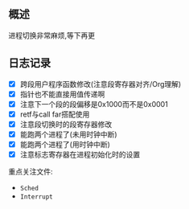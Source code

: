 ## 概述
进程切换非常麻烦,等下再更
## 日志记录
- [x] 跨段用户程序函数修改(注意段寄存器对齐/Org理解)
- [x] 指针也不能直接用值传递啊
- [x] 注意下一个段的段偏移是0x1000而不是0x0001
- [x] retf与call far搭配使用
- [x] 注意段切换时的段寄存器修改 
- [x] 能跑两个进程了(未用时钟中断)
- [x] 能跑两个进程了(用时钟中断)
- [x] 注意标志寄存器在进程初始化时的设置  

重点关注文件:
- `Sched`
- `Interrupt`